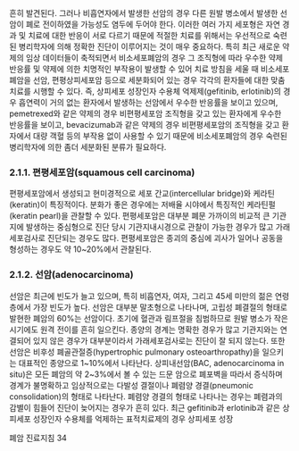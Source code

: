 흔히 발견된다. 그러나 비흡연자에서 발생한 선암의 경우 다른 원발 병소에서 발생한 선암이 폐로 전이하였을 가능성도 염두에 두어야 한다.
이러한 여러 가지 세포형은 자연 경과 및 치료에 대한 반응이 서로 다르기 때문에 적절한 치료를 위해서는 우선적으로 숙련된 병리학자에 의해 정확한 진단이 이루어지는 것이 매우 중요하다. 특히 최근 새로운 약제의 임상 데이터들이 축적되면서 비소세포폐암의 경우 그 조직형에 따라 우수한 약제 반응률 및 약제에 의한 치명적인 부작용이 발생할 수 있어 치료 방침을 세울 때 비소세포폐암을 선암, 편평상피세포암 등으로 세분화되어 있는 경우 각각의 환자들에 대한 맞춤치료를 시행할 수 있다. 즉, 상피세포 성장인자 수용체 억제제(gefitinib, erlotinib)의 경우 흡연력이 거의 없는 환자에서 발생하는 선암에서 우수한 반응률을 보이고 있으며, pemetrexed와 같은 약제의 경우 비편평세포암 조직형을 갖고 있는 환자에게 우수한 반응률을 보이고, bevacizumab과 같은 약제의 경우 비편평세포암의 조직형을 갖고 환자에서 대량 객혈 등의 부작용 없이 사용할 수 있기 때문에 비소세포폐암의 경우 숙련된 병리학자에 의한 좀더 세분화된 분류가 필요하다.

### 2.1.1. 편평세포암(squamous cell carcinoma)

편평세포암에서 생성되고 현미경적으로 세포 간교(intercellular bridge)와 케라틴(keratin)이 특징적이다. 분화가 좋은 경우에는 저배율 시야에서 특징적인 케라틴펄(keratin pearl)을 관찰할 수 있다.
편평세포암은 대부분 폐문 가까이의 비교적 큰 기관지에 발생하는 중심형으로 진단 당시 기관지내시경으로 관찰이 가능한 경우가 많고 가래세포검사로 진단되는 경우도 많다. 편평세포암은 종괴의 중심에 괴사가 일어나 공동을 형성하는 경우도 약 10~20%에서 관찰된다.

### 2.1.2. 선암(adenocarcinoma)

선암은 최근에 빈도가 늘고 있으며, 특히 비흡연자, 여자, 그리고 45세 미만의 젊은 연령층에서 가장 빈도가 높다. 선암은 대부분 말초형으로 나타나며, 고립성 폐결절의 형태로 발현한 폐암의 60%는 선암이다. 초기에 혈관과 림프절을 침범하므로 원발 병소가 작은 시기에도 원격 전이를 흔히 일으킨다. 종양의 경계는 명확한 경우가 많고 기관지와는 연결되어 있지 않은 경우가 대부분이라서 가래세포검사로는 진단이 잘 되지 않는다. 또한 선암은 비후성 폐골관절증(hypertrophic pulmonary osteoarthropathy)을 일으키는 대표적인 종양으로 1~10%에서 나타난다.
상피내선암(BAC, adenocarcinoma in situ)은 모든 폐암의 약 2~3%에서 볼 수 있는 드문 암으로 폐포벽을 따라서 증식하며 경계가 불명확하고 임상적으로는 다발성 결절이나 폐렴양 경결(pneumonic consolidation)의 형태로 나타난다. 폐렴양 경결의 형태로 나타나는 경우는 폐렴과의 감별이 힘들어 진단이 늦어지는 경우가 흔히 있다.
최근 gefitinib과 erlotinib과 같은 상피세포 성장인자 수용체를 억제하는 표적치료제의 경우 상피세포 성장

폐암 진료지침 <PAGE>34